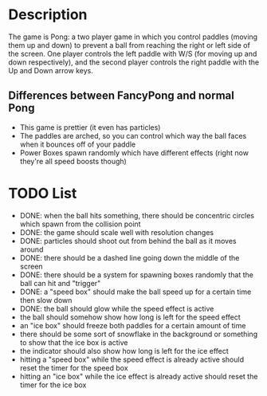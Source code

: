 # Description
The game is Pong: a two player game in which you control paddles (moving them up and down) to prevent a ball from reaching
the right or left side of the screen. One player controls the left paddle with W/S (for moving up and down respectively),
and the second player controls the right paddle with the Up and Down arrow keys.

## Differences between FancyPong and normal Pong
- This game is prettier (it even has particles)
- The paddles are arched, so you can control which way the ball faces when it bounces off of your paddle
- Power Boxes spawn randomly which have different effects (right now they're all speed boosts though)

# TODO List
- DONE: when the ball hits something, there should be concentric circles which spawn from the collision point
- DONE: the game should scale well with resolution changes
- DONE: particles should shoot out from behind the ball as it moves around
- DONE: there should be a dashed line going down the middle of the screen
- DONE: there should be a system for spawning boxes randomly that the ball can hit and "trigger"
- DONE: a "speed box" should make the ball speed up for a certain time then slow down
- DONE: the ball should glow while the speed effect is active
- the ball should somehow show how long is left for the speed effect
- an "ice box" should freeze both paddles for a certain amount of time
- there should be some sort of snowflake in the background or something to show that the ice box is active
- the indicator should also show how long is left for the ice effect
- hitting a "speed box" while the speed effect is already active should  reset the timer for the speed box
- hitting an "ice box" while the ice effect is already active should reset the timer for the ice box
